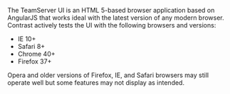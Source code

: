 <!--
title: "Supported Browsers for TeamServer"
description: "Supported Browsers for TeamServer"
tags: "TeamServer browsers firefox safari IE chrome"
-->

The TeamServer UI is an HTML 5-based browser application based on AngularJS that works ideal with the latest version of any modern browser. Contrast actively tests the UI with the following browsers and versions:
* IE 10+
* Safari 8+
* Chrome 40+
* Firefox 37+

Opera and older versions of Firefox, IE, and Safari browsers may still operate well but some features may not display as intended.

